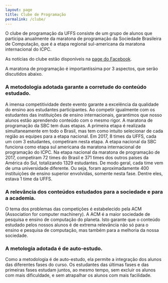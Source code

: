 ```yaml
---
layout: page
title: Clube de Programação
permalink: /clube/
---
```


O clube de programação da UFFS consiste de um grupo de alunos que participa anualmente da maratona de programação da Sociedade Brasileira de Computação, que é a etapa regional sul-americana da maratona internacional do ICPC.

As notícias do clube estão disponíveis na [page do Facebook](https://www.facebook.com/clubeccuffs/).

A maratona de programação é importantíssima por 3 aspectos, que serão discutidos abaixo.

### A metodologia adotada garante a corretude do conteúdo estudado.

A imensa competitividade deste evento garante a excelência da qualidade do ensino aos estudantes participantes. Ao competir igualmente com os estudantes das instituições de ensino internacionais, garantimos que nosso alunos estão aprendendo conteúdo com o mesmo rigor.
A maratona de programação da SBC tem duas etapas. A primeira etapa é realizada simultaneamente em todo o Brasil, mas tem como intuito selecionar de cada região as equipes para a etapa nacional. Em 2017, 8 times da UFFS, cada um com 3 estudantes, competiram nesta etapa.
A etapa nacional da SBC funciona como etapa sul americana da maratona internacional de programação do ICPC. Na etapa nacional da maratona de programação de 2017, competiram 72 times do Brasil e 371 times dos outros países da América do Sul, totalizando 1329 estudantes. De modo geral, cada time vem de uma universidade diferente. Ou seja, foram aproximadamente 400 instituições de ensino superior envolvidas, somente nesta fase. Dentre eles, estava 1 time da UFFS.

### A relevância dos conteúdos estudados para a sociedade e para a academia.

O tema dos problemas das competições é estabelecido pela ACM (Association for computer machinery). A ACM é a maior sociedade de pesquisa e ensino de computação do planeta.
Isto garante que o conteúdo estudado pelos nossos alunos é de extrema relevância não só para o ensino e pesquisa de computação, mas também para a melhoria da nossa sociedade.

### A metologia adotada é de auto-estudo.

Como a metodologia é de auto-estudo, ela permite a integração dos alunos das diferentes fases do curso. Os estudantes das últimas fases e das primeiras fases estudam juntos, ao mesmo tempo, sem excluir os alunos com mais dificuldade, e sem atrapalhar os alunos com mais facilidade.


